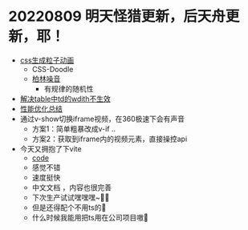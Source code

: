<!--
 * @Desc: 
 * @Author: 曾茹菁
 * @Date: 2022-08-09 09:08:56
 * @LastEditors: 曾茹菁
 * @LastEditTime: 2022-08-09 20:52:34
-->
# 20220809 明天怪猎更新，后天舟更新，耶！
- [css生成粒子动画](https://juejin.cn/post/7129339706570965029)
  - CSS-Doodle 
  - [柏林噪音](https://github.com/chokcoco/iCSS/issues/190)
    - 有规律的随机性
- [解决table中td的wdith不生效](https://blog.csdn.net/qq_35160309/article/details/64125203)
- [性能优化总结](https://juejin.cn/post/7129471837947297828)
- 通过v-show切换iframe视频，在360极速下会有声音
  - 方案1：简单粗暴改成v-if ..
  - 方案2：获取到iframe内的视频元素，直接操控api
- 今天又拥抱了下vite
  - [code](https://github.com/YomukiZRJ/yomuki-template-vue3-vite)
  - 感觉不错
  - 速度挺快
  - 中文文档 ，内容也很完善
  - 下次生产试试嘿嘿嘿~🐻‍❄️
  - 但是还得配个不用ts的🐣
  - 什么时候我能用把ts用在公司项目嗷🙉